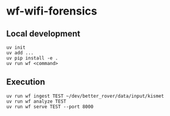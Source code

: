 # wf-wifi-forensics

## Local development

```
uv init
uv add ...
uv pip install -e .
uv run wf <command>
```

## Execution

```
uv run wf ingest TEST ~/dev/better_rover/data/input/kismet
uv run wf analyze TEST
uv run wf serve TEST --port 8000
```